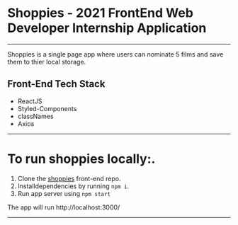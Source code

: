 # Shoppies - 2021 FrontEnd Web Developer Internship Application
---

Shoppies is a single page app where users can nominate 5 films and save them to thier local storage. 

## Front-End Tech Stack
* ReactJS
* Styled-Components
* classNames
* Axios


---

# To run shoppies locally:.
1) Clone the [shoppies](https://github.com/ronjuarez/shoppies-app) front-end repo.
2) Installdependencies by running `npm i`.
3) Run app server using `npm start`

The app will run http://localhost:3000/

---
